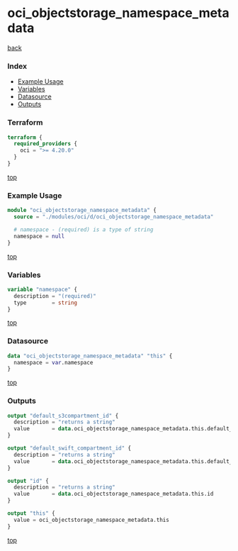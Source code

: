 # oci_objectstorage_namespace_metadata

[back](../oci.md)

### Index

- [Example Usage](#example-usage)
- [Variables](#variables)
- [Datasource](#datasource)
- [Outputs](#outputs)

### Terraform

```terraform
terraform {
  required_providers {
    oci = ">= 4.20.0"
  }
}
```

[top](#index)

### Example Usage

```terraform
module "oci_objectstorage_namespace_metadata" {
  source = "./modules/oci/d/oci_objectstorage_namespace_metadata"

  # namespace - (required) is a type of string
  namespace = null
}
```

[top](#index)

### Variables

```terraform
variable "namespace" {
  description = "(required)"
  type        = string
}
```

[top](#index)

### Datasource

```terraform
data "oci_objectstorage_namespace_metadata" "this" {
  namespace = var.namespace
}
```

[top](#index)

### Outputs

```terraform
output "default_s3compartment_id" {
  description = "returns a string"
  value       = data.oci_objectstorage_namespace_metadata.this.default_s3compartment_id
}

output "default_swift_compartment_id" {
  description = "returns a string"
  value       = data.oci_objectstorage_namespace_metadata.this.default_swift_compartment_id
}

output "id" {
  description = "returns a string"
  value       = data.oci_objectstorage_namespace_metadata.this.id
}

output "this" {
  value = oci_objectstorage_namespace_metadata.this
}
```

[top](#index)